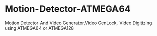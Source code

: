 # Motion-Detector-ATMEGA64
Motion Detector And Video Generator,Video GenLock, Video Digitizing using ATMEGA64 or ATMEGA128

